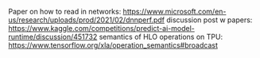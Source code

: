 Paper on how to read in networks: https://www.microsoft.com/en-us/research/uploads/prod/2021/02/dnnperf.pdf
discussion post w papers: https://www.kaggle.com/competitions/predict-ai-model-runtime/discussion/451732
semantics of HLO operations on TPU: https://www.tensorflow.org/xla/operation_semantics#broadcast
